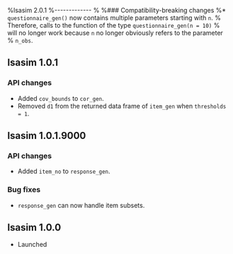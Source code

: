 %lsasim 2.0.1
%-------------
%
%### Compatibility-breaking changes
%* `questionnaire_gen()` now contains multiple parameters starting with `n`.
%  Therefore, calls to the function of the type `questionnaire_gen(n = 10)`
%  will no longer work because `n` no longer obviously refers to the parameter
%  `n_obs`.

lsasim 1.0.1
-------------

### API changes
* Added `cov_bounds` to `cor_gen`.
* Removed `d1` from the returned data frame of `item_gen` when `thresholds = 1`.


lsasim 1.0.1.9000
-------------

### API changes
* Added `item_no` to `response_gen`.

### Bug fixes
* `response_gen` can now handle item subsets.


lsasim 1.0.0
-------------

* Launched


